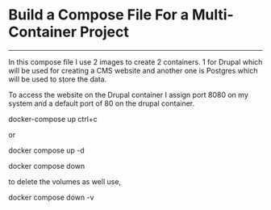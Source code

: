 # Build a Compose File For a Multi-Container Project
----------------------------------------------------
In this compose file I use 2 images to create 2 containers. 1 for Drupal which will be used for creating a CMS website and another one is Postgres which will be used to store the data.

To access the website on the Drupal container I assign port 8080 on my system and a default port of 80 on the drupal container.

docker-compose up
ctrl+c

or

docker compose up -d

docker compose down

to delete the volumes as well use,

docker compose down -v
